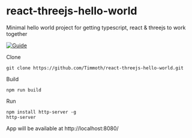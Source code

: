 # react-threejs-hello-world
Minimal hello world project for getting typescript, react &amp; threejs to work together

[![Guide](https://img.shields.io/badge/blog-guide-green?style=flat-square)](https://timmoth.com/posts/G5FZUUMXeUeaJGRO-dA6FA)

Clone
```
git clone https://github.com/Timmoth/react-threejs-hello-world.git
```
Build
```
npm run build
```
Run 
```
npm install http-server -g
http-server
```
App will be available at http://localhost:8080/
